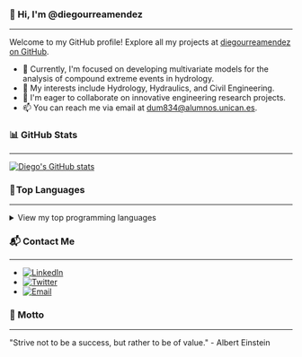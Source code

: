 ### 👋 Hi, I'm @diegourreamendez
***

Welcome to my GitHub profile! Explore all my projects at [diegourreamendez on GitHub](https://github.com/diegourreamendez).

- 🔭 Currently, I'm focused on developing multivariate models for the analysis of compound extreme events in hydrology.
- 👀 My interests include Hydrology, Hydraulics, and Civil Engineering.
- 💞️ I'm eager to collaborate on innovative engineering research projects.
- 📫 You can reach me via email at dum834@alumnos.unican.es.

### 📊 GitHub Stats
***
[![Diego's GitHub stats](https://github-readme-stats.vercel.app/api?username=diegourreamendez&show_icons=true&theme=tokyonight)](https://github.com/diegourreamendez)

### 🚀 Top Languages
***
<details>
<summary>View my top programming languages</summary>

| Rank | Languages |
|-----:|-----------|
|     1| Python    |
|     2| Julia     |
|     3| R         |

</details>

### 📬 Contact Me
***
- [![LinkedIn](https://img.shields.io/badge/LinkedIn-Connect-blue)]([https://www.linkedin.com/in/diegourreamendez/](https://www.linkedin.com/in/diego-urrea-mendez/))
- [![Twitter](https://img.shields.io/badge/Twitter-Follow-blue)](https://twitter.com/diegourreamendez)
- [![Email](https://img.shields.io/badge/Email-dum834@alumnos.unican.es-informational)](mailto:dum834@alumnos.unican.es)

### 🌟 Motto
***
"Strive not to be a success, but rather to be of value." - Albert Einstein


